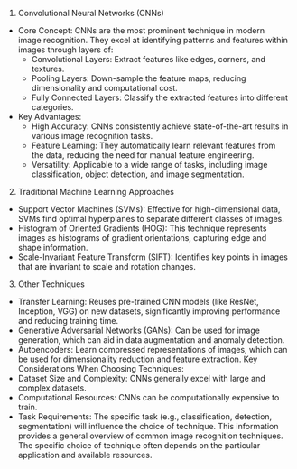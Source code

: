1. Convolutional Neural Networks (CNNs)
 * Core Concept: CNNs are the most prominent technique in modern image recognition. They excel at identifying patterns and features within images through layers of:
   * Convolutional Layers: Extract features like edges, corners, and textures.
   * Pooling Layers: Down-sample the feature maps, reducing dimensionality and computational cost.
   * Fully Connected Layers: Classify the extracted features into different categories.
 * Key Advantages:
   * High Accuracy: CNNs consistently achieve state-of-the-art results in various image recognition tasks.
   * Feature Learning: They automatically learn relevant features from the data, reducing the need for manual feature engineering.
   * Versatility: Applicable to a wide range of tasks, including image classification, object detection, and image segmentation.
2. Traditional Machine Learning Approaches
 * Support Vector Machines (SVMs): Effective for high-dimensional data, SVMs find optimal hyperplanes to separate different classes of images.
 * Histogram of Oriented Gradients (HOG): This technique represents images as histograms of gradient orientations, capturing edge and shape information.
 * Scale-Invariant Feature Transform (SIFT): Identifies key points in images that are invariant to scale and rotation changes.
3. Other Techniques
 * Transfer Learning: Reuses pre-trained CNN models (like ResNet, Inception, VGG) on new datasets, significantly improving performance and reducing training time.
 * Generative Adversarial Networks (GANs): Can be used for image generation, which can aid in data augmentation and anomaly detection.
 * Autoencoders: Learn compressed representations of images, which can be used for dimensionality reduction and feature extraction.
Key Considerations When Choosing Techniques:
 * Dataset Size and Complexity: CNNs generally excel with large and complex datasets.
 * Computational Resources: CNNs can be computationally expensive to train.
 * Task Requirements: The specific task (e.g., classification, detection, segmentation) will influence the choice of technique.
This information provides a general overview of common image recognition techniques. The specific choice of technique often depends on the particular application and available resources.
